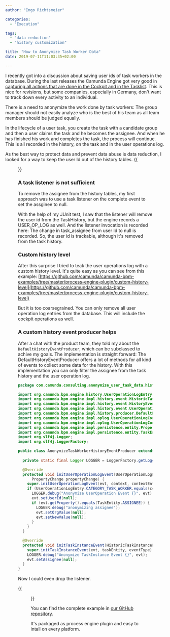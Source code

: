 ```yaml
---
author: "Ingo Richtsmeier"

categories:
  - "Execution"

tags:
  - "data reduction"
  - "history customization"

title: "How to Anonymize Task Worker Data"
date: 2019-07-11T11:03:35+02:00

---
```


I recently got into a discussion about saving user ids of task workers in the database. During the last releases the Camunda Engine got very good in [capturing all actions that are done in the Cockpit and in the Tasklist](https://docs.camunda.org/manual/7.11/user-guide/process-engine/history/#user-operation-log). This is nice for revisions, but some companies, especially in Germany, don't want to track down every activity to an individual.

There is a need to anonymize the work done by task workers: The group manager should not easily analyze who is the best of his team as all team members should be judged equally.

In the lifecycle of a user task, you create the task with a candidate group and then a user claims the task and he becomes the assignee. And when he has finished his work and completes the task, the process will continue. This is all recorded in the history, on the task and in the user operations log.

As the best way to protect data and prevent data abuse is data reduction, I looked for a way to keep the user Id out of the history tables.
{{<figure src="operations-log-cockpit.png" alt="user operations log" title="User Operations Log in the Cockpit">}}

### A task listener is not sufficient
To remove the assignee from the history tables, my first approach was to use a task listener on the complete event to set the assginee to null.

With the help of my JUnit test, I saw that the listener will remove the user id from the TaskHistory, but the engine records a USER_OP_LOG as well. And the listener invocation is recorded here: The change in task_assignee from user Id to null is recorded. So, the user id is trackable, although it's removed from the task history.

### Custom history level
After this surprise I tried to teak the user operations log with a custom history level. It's quite easy as you can see from this example: [https://github.com/camunda/camunda-bpm-examples/tree/master/process-engine-plugin/custom-history-level](https://github.com/camunda/camunda-bpm-examples/tree/master/process-engine-plugin/custom-history-level)

But it is too coarsegrained. You can only remove all user operation log entries from the database. This will include the cockpit operations as well.

### A custom history event producer helps
After a chat with the product team, they told my about the `DefaultHistoryEventProducer`, which can be subclassed to achive my goals. The implementation is straight forward: The DefaultHistoryEventProducer offers a lot of methods for all kind of events to collect some data for the history. With this implementation you can only filter the assignee from the task history and the user operation log.

```java
package com.camunda.consulting.anonymize_user_task_data.history;

import org.camunda.bpm.engine.history.UserOperationLogEntry;
import org.camunda.bpm.engine.impl.history.event.HistoricTaskInstanceEventEntity;
import org.camunda.bpm.engine.impl.history.event.HistoryEventType;
import org.camunda.bpm.engine.impl.history.event.UserOperationLogEntryEventEntity;
import org.camunda.bpm.engine.impl.history.producer.DefaultHistoryEventProducer;
import org.camunda.bpm.engine.impl.oplog.UserOperationLogContext;
import org.camunda.bpm.engine.impl.oplog.UserOperationLogContextEntry;
import org.camunda.bpm.engine.impl.persistence.entity.PropertyChange;
import org.camunda.bpm.engine.impl.persistence.entity.TaskEntity;
import org.slf4j.Logger;
import org.slf4j.LoggerFactory;

public class AnonymizeTaskWorkerHistoryEventProducer extends DefaultHistoryEventProducer {
  
  private static final Logger LOGGER = LoggerFactory.getLogger(AnonymizeTaskWorkerHistoryEventProducer.class);

  @Override
  protected void initUserOperationLogEvent(UserOperationLogEntryEventEntity evt, UserOperationLogContext context, UserOperationLogContextEntry contextEntry,
      PropertyChange propertyChange) {
    super.initUserOperationLogEvent(evt, context, contextEntry, propertyChange);
    if (UserOperationLogEntry.CATEGORY_TASK_WORKER.equals(contextEntry.getCategory())) {
      LOGGER.debug("Anonymize UserOperation Event {}", evt);
      evt.setUserId(null);
      if (evt.getProperty().equals(TaskEntity.ASSIGNEE)) {
        LOGGER.debug("anonymizing assignee");
        evt.setOrgValue(null);
        evt.setNewValue(null);
      }
    }
  }

  @Override
  protected void initTaskInstanceEvent(HistoricTaskInstanceEventEntity evt, TaskEntity taskEntity, HistoryEventType eventType) {
    super.initTaskInstanceEvent(evt, taskEntity, eventType);
    LOGGER.debug("Anonymize TaskInstance Event {}", evt);
    evt.setAssignee(null);
  }
}
```

Now I could even drop the listener.

{{<figure alt="anonymized user operation log" src="anonymized-op-log-cockpit.png" title="Anonymized User Operation Log">}}

You can find the complete example in [our GitHub repository](https://github.com/camunda-consulting/code/tree/master/snippets/anonymize-user-task-data).

It's packaged as process engine plugin and easy to intall on every platform.